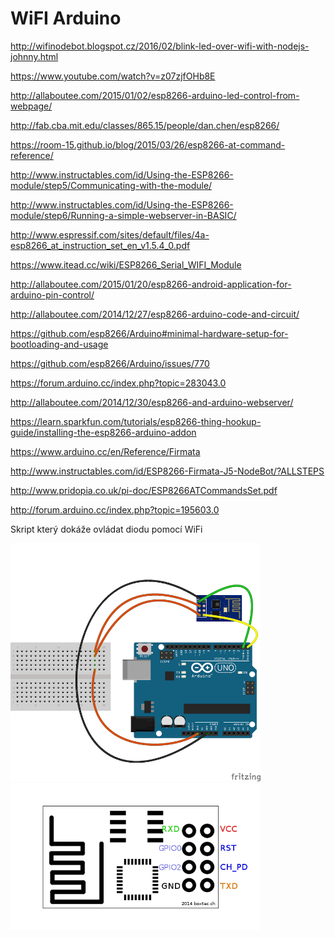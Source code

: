 # WiFI Arduino

http://wifinodebot.blogspot.cz/2016/02/blink-led-over-wifi-with-nodejs-johnny.html


https://www.youtube.com/watch?v=z07zjfOHb8E

http://allaboutee.com/2015/01/02/esp8266-arduino-led-control-from-webpage/

http://fab.cba.mit.edu/classes/865.15/people/dan.chen/esp8266/

https://room-15.github.io/blog/2015/03/26/esp8266-at-command-reference/

http://www.instructables.com/id/Using-the-ESP8266-module/step5/Communicating-with-the-module/

http://www.instructables.com/id/Using-the-ESP8266-module/step6/Running-a-simple-webserver-in-BASIC/

http://www.espressif.com/sites/default/files/4a-esp8266_at_instruction_set_en_v1.5.4_0.pdf

https://www.itead.cc/wiki/ESP8266_Serial_WIFI_Module

http://allaboutee.com/2015/01/20/esp8266-android-application-for-arduino-pin-control/

http://allaboutee.com/2014/12/27/esp8266-arduino-code-and-circuit/

https://github.com/esp8266/Arduino#minimal-hardware-setup-for-bootloading-and-usage

https://github.com/esp8266/Arduino/issues/770

https://forum.arduino.cc/index.php?topic=283043.0

http://allaboutee.com/2014/12/30/esp8266-and-arduino-webserver/

https://learn.sparkfun.com/tutorials/esp8266-thing-hookup-guide/installing-the-esp8266-arduino-addon

https://www.arduino.cc/en/Reference/Firmata

http://www.instructables.com/id/ESP8266-Firmata-J5-NodeBot/?ALLSTEPS

http://www.pridopia.co.uk/pi-doc/ESP8266ATCommandsSet.pdf

http://forum.arduino.cc/index.php?topic=195603.0


Skript který dokáže ovládat diodu pomocí WiFi

<img src='./imgs/KYbW1.png'  width="400"/> 

<img src='./imgs/xesp8266.png'  width="400"/> 

